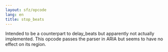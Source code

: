 ```yaml
---
layout: sfz/opcode
lang: en
title: stop_beats
---
```

Intended to be a counterpart to delay_beats but apparently not actually
implemented. This opcode passes the parser in ARIA but seems to have no effect
on its region.
